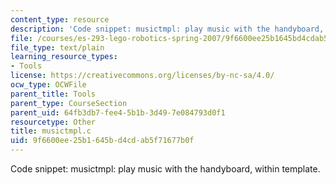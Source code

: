 ```yaml
---
content_type: resource
description: 'Code snippet: musictmpl: play music with the handyboard, within template.'
file: /courses/es-293-lego-robotics-spring-2007/9f6600ee25b1645bd4cdab5f71677b0f_musictmpl.c
file_type: text/plain
learning_resource_types:
- Tools
license: https://creativecommons.org/licenses/by-nc-sa/4.0/
ocw_type: OCWFile
parent_title: Tools
parent_type: CourseSection
parent_uid: 64fb3db7-fee4-5b1b-3d49-7e084793d0f1
resourcetype: Other
title: musictmpl.c
uid: 9f6600ee-25b1-645b-d4cd-ab5f71677b0f
---
```

Code snippet: musictmpl: play music with the handyboard, within template.
